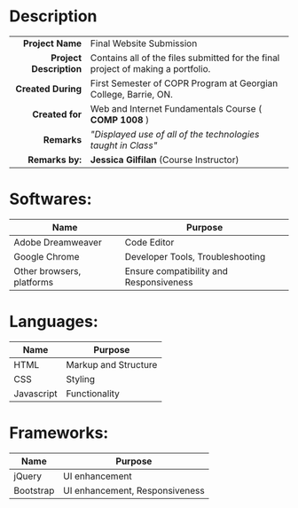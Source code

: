 # Description
|||
|-------------: | :------------- |
 **Project Name**                    | Final Website Submission|
 **Project Description**             | Contains all of the files submitted for the final project of making a portfolio. |
 **Created During**                  | First Semester of COPR Program at Georgian College, Barrie, ON. |
 **Created for**                     | Web and Internet Fundamentals Course ( **COMP 1008** ) |
 **Remarks**                         | _"Displayed use of all of the technologies taught in Class"_|
 **Remarks by:**                     | **Jessica Gilfilan** (Course Instructor)

# Softwares:

|  Name  |Purpose | 
| ------------- | ------------- |
| Adobe Dreamweaver  | Code Editor  |
| Google Chrome   | Developer Tools, Troubleshooting  |
| Other browsers, platforms | Ensure compatibility and Responsiveness |

# Languages:

|  Name  |Purpose | 
| ------------- | ------------- |
| HTML  | Markup and Structure  |
| CSS   | Styling  |
| Javascript  | Functionality |

# Frameworks:

|  Name  |Purpose | 
| ------------- | ------------- |
| jQuery  | UI enhancement  |
| Bootstrap  | UI enhancement, Responsiveness  |


